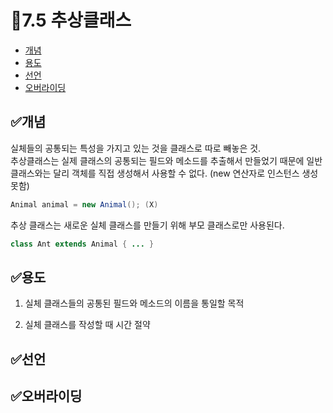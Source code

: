 # 📖7.5 추상클래스

* [개념](#개념)  
* [용도](#용도)  
* [선언](#선언)  
* [오버라이딩](#오버라이딩)  


## ✅개념
실체들의 공통되는 특성을 가지고 있는 것을 클래스로 따로 빼놓은 것.  
추상클래스는 실제 클래스의 공통되는 필드와 메소드를 추출해서 만들었기 때문에 일반 클래스와는 달리 객체를 직접 생성해서 사용할 수 없다. (new 연산자로 인스턴스 생성 못함)
```java
Animal animal = new Animal(); (X)
```
추상 클래스는 새로운 실체 클래스를 만들기 위해 부모 클래스로만 사용된다.
```java
class Ant extends Animal { ... }
```

## ✅용도
1. 실체 클래스들의 공통된 필드와 메소드의 이름을 통일할 목적   
   
2. 실체 클래스를 작성할 때 시간 절약

## ✅선언


## ✅오버라이딩

